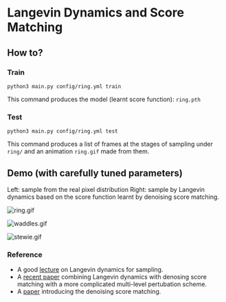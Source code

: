 # Langevin Dynamics and Score Matching

## How to?

### Train

```
python3 main.py config/ring.yml train
```

This command produces the model (learnt score function): `ring.pth`

### Test

```
python3 main.py config/ring.yml test
```

This command produces a list of frames at the stages of sampling under `ring/` and an animation `ring.gif` made from them.

## Demo (with carefully tuned parameters)

Left: sample from the real pixel distribution
Right: sample by Langevin dynamics based on the score function learnt by denoising score matching.

![ring.gif](./ring.gif)

![waddles.gif](./waddles.gif)

![stewie.gif](./stewie.gif)

### Reference

- A good [lecture](https://youtu.be/3-KzIjoFJy4) on Langevin dynamics for sampling.
- A [recent paper](https://arxiv.org/pdf/1907.05600.pdf) combining Langevin dynamics with denosing score matching with a more complicated multi-level pertubation scheme.
- A [paper](http://www.iro.umontreal.ca/~vincentp/Publications/smdae_techreport.pdf) introducing the denoising score matching.

